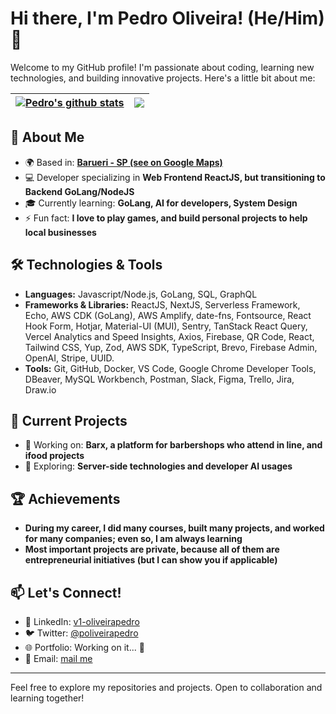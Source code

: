 # Hi there, I'm Pedro Oliveira! (He/Him) 👋

Welcome to my GitHub profile! I'm passionate about coding, learning new technologies, and building innovative projects. Here's a little bit about me:


| <a href="https://github.com/pedroSoaresll/github-readme-stats"><img align="center" src="https://github-readme-stats-ten-nu-13.vercel.app/api?username=pedroSoaresll&show_icons=true&include_all_commits=true&theme=buefy&hide_border=true&v=1" alt="Pedro's github stats" /></a> | <a href="https://github.com/pedroSoaresll/github-readme-stats"><img align="center" src="https://github-readme-stats-ten-nu-13.vercel.app/api/top-langs/?username=pedroSoaresll&layout=compact&theme=buefy&hide_border=true&v=1" /></a> |
| ------------- | ------------- |

## 🚀 About Me

- 🌍 Based in: **[Barueri - SP (see on Google Maps)](https://maps.app.goo.gl/AwBEiy2FNgMPNui3A)**
- 💻 Developer specializing in **Web Frontend ReactJS, but transitioning to Backend GoLang/NodeJS**
- 🎓 Currently learning: **GoLang, AI for developers, System Design**
- ⚡ Fun fact: **I love to play games, and build personal projects to help local businesses**

## 🛠️ Technologies & Tools

- **Languages:** Javascript/Node.js, GoLang, SQL, GraphQL
- **Frameworks & Libraries:** ReactJS, NextJS, Serverless Framework, Echo, AWS CDK (GoLang), AWS Amplify, date-fns, Fontsource, React Hook Form, Hotjar, Material-UI (MUI), Sentry, TanStack React Query, Vercel Analytics and Speed Insights, Axios, Firebase, QR Code, React, Tailwind CSS, Yup, Zod, AWS SDK, TypeScript, Brevo, Firebase Admin, OpenAI, Stripe, UUID.
- **Tools:** Git, GitHub, Docker, VS Code, Google Chrome Developer Tools, DBeaver, MySQL Workbench, Postman, Slack, Figma, Trello, Jira, Draw.io

## 🌱 Current Projects

- 🔭 Working on: **Barx, a platform for barbershops who attend in line, and ifood projects**
- 🧠 Exploring: **Server-side technologies and developer AI usages**

## 🏆 Achievements

- **During my career, I did many courses, built many projects, and worked for many companies; even so, I am always learning**
- **Most important projects are private, because all of them are entrepreneurial initiatives (but I can show you if applicable)**

## 📫 Let's Connect!

- 💼 LinkedIn: [v1-oliveirapedro](https://www.linkedin.com/in/v1-oliveirapedro/)
- 🐦 Twitter: [@poliveirapedro](https://x.com/poliveirapedro)
- 🌐 Portfolio: Working on it... 🚧
- 📧 Email: [mail me](mailto:pedrodepaivasoaresll@gmail.com)

---

Feel free to explore my repositories and projects. Open to collaboration and learning together!


